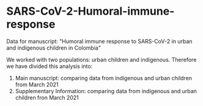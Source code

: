 # SARS-CoV-2-Humoral-immune-response
Data for manuscript: "Humoral immune response to SARS-CoV-2 in urban and indigenous children in Colombia"

We worked with two populations: urban children and indigenous. Therefore we have divided this analysis into:
1. Main manuscript: comparing data from indigenous and urban children from March 2021
2. Supplementary Information: comparing data from indigenous and urban children fron March 2021

